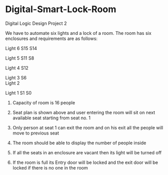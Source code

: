 # Digital-Smart-Lock-Room
Digital Logic Design Project 2

We have to automate six lights and a lock of a room. The room has six enclosures and requirements are as follows:

Light 6 
S15
S14	


Light 5
S11
S8	


Light 4 
S12

Light 3 
S6	
Light 2	

Light 1 
S1
S0

1.	Capacity of room is 16 people

2.	Seat plan is shown above and user entering the room will sit on next available seat starting from seat no. 1

3.	Only person at seat 1 can exit the room and on his exit all the people will move to previous seat

4.	The room should be able to display the number of people inside

5.	If all the seats in an enclosure are vacant then its light will be turned off

6.	If the room is full its Entry door will be locked and the exit door will be locked if there is no one in the room

